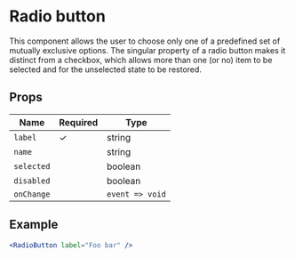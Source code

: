 # Radio button

This component allows the user to choose only one of a predefined set of mutually exclusive options. The singular property of a radio button makes it distinct from a checkbox, which allows more than one (or no) item to be selected and for the unselected state to be restored.

## Props

| Name       | Required | Type            |
| ---------- | -------- | --------------- |
| `label`    | ✓        | string          |
| `name`     |          | string          |
| `selected` |          | boolean         |
| `disabled` |          | boolean         |
| `onChange` |          | `event => void` |

## Example

```jsx
<RadioButton label="Foo bar" />
```
